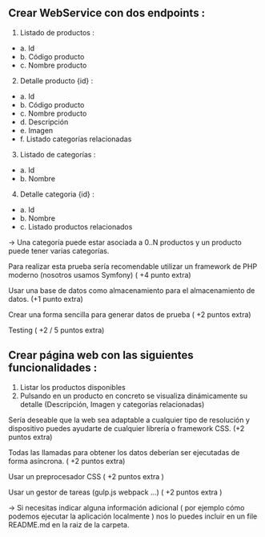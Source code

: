 ## Crear WebService con dos endpoints​ :
1. Listado de productos :
  - a. Id
  - b. Código producto
  - c. Nombre producto
2. Detalle producto {id} :
  - a. Id
  - b. Código producto
  - c. Nombre producto
  - d. Descripción
  - e. Imagen
  - f. Listado categorías relacionadas
3. Listado de categorías :
  - a. Id
  - b. Nombre
4. Detalle categoria {id} :
  - a. Id
  - b. Nombre
  - c. Listado productos relacionados

-> Una categoría puede estar asociada a 0..N productos y un producto puede tener varias
categorías.

Para realizar esta prueba sería recomendable utilizar un framework de PHP
moderno (nosotros usamos Symfony) ( +4 punto extra)

Usar una base de datos como almacenamiento para el almacenamiento de datos.
(+1 punto extra)

Crear una forma sencilla para generar datos de prueba ( +2 puntos extra)

Testing ( +2 / 5 puntos extra)

## Crear página web con las siguientes funcionalidades :
1. Listar los productos disponibles
2. Pulsando en un producto en concreto se visualiza dinámicamente su detalle
(Descripción, Imagen y categorías relacionadas)

Sería deseable que la web sea adaptable a cualquier tipo de resolución y dispositivo
puedes ayudarte de cualquier librería o framework CSS. (+2 puntos extra)

Todas las llamadas para obtener los datos deberían ser ejecutadas de forma
asíncrona. ( +2 puntos extra)

Usar un preprocesador CSS ( +2 puntos extra )

Usar un gestor de tareas (gulp.js webpack ...) ( +2 puntos extra )

-> Si necesitas indicar alguna información adicional ( por ejemplo cómo podemos ejecutar la
aplicación localmente ) nos lo puedes incluir en un file README.md en la raiz de la carpeta.
